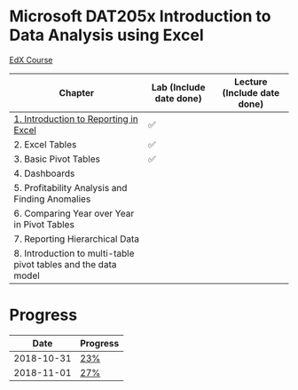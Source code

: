 # Microsoft DAT205x Introduction to Data Analysis using Excel
[EdX Course](https://courses.edx.org/courses/course-v1:Microsoft+DAT205x+3T2018/course/)

| Chapter | Lab (Include date done) | Lecture (Include date done) |
|---------|-----|---------|
| [1. Introduction to Reporting in Excel](1-introduction-to-reporting-in-excel.md) | :white_check_mark: |  |
| 2. Excel Tables | :white_check_mark: |  |
| 3. Basic Pivot Tables | :white_check_mark: |  |
| 4. Dashboards |  |  |
| 5. Profitability Analysis and Finding Anomalies |  |  |
| 6. Comparing Year over Year in Pivot Tables |  |  |
| 7. Reporting Hierarchical Data |  |  |
| 8. Introduction to multi-table pivot tables and the data model |  |  |

# Progress

| Date | Progress |
|------|----------|
| 2018-10-31 | [23%](https://user-images.githubusercontent.com/6586811/47800486-5e7d3a00-dcfa-11e8-9336-eb372673a4df.png) |
| 2018-11-01 | [27%](https://user-images.githubusercontent.com/6586811/47861380-af576600-ddc0-11e8-9228-8942aa64fe1e.png) |
